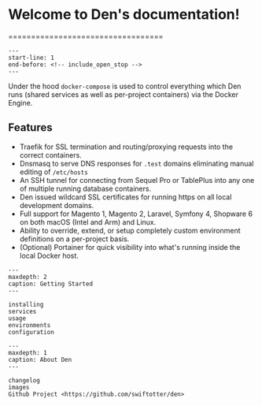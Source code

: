 # Welcome to Den's documentation!
==================================

```{include} ../README.md
---
start-line: 1
end-before: <!-- include_open_stop -->
---
```

Under the hood `docker-compose` is used to control everything which Den runs (shared services as well as per-project containers) via the Docker Engine.

## Features

* Traefik for SSL termination and routing/proxying requests into the correct containers.
* Dnsmasq to serve DNS responses for `.test` domains eliminating manual editing of `/etc/hosts`
* An SSH tunnel for connecting from Sequel Pro or TablePlus into any one of multiple running database containers.
* Den issued wildcard SSL certificates for running https on all local development domains.
* Full support for Magento 1, Magento 2, Laravel, Symfony 4, Shopware 6 on both macOS (Intel and Arm) and Linux.
* Ability to override, extend, or setup completely custom environment definitions on a per-project basis.
* (Optional) Portainer for quick visibility into what's running inside the local Docker host.

```{toctree}
---
maxdepth: 2
caption: Getting Started
---

installing
services
usage
environments
configuration
```

```{toctree}
---
maxdepth: 1
caption: About Den
---

changelog
images
Github Project <https://github.com/swiftotter/den>
```
